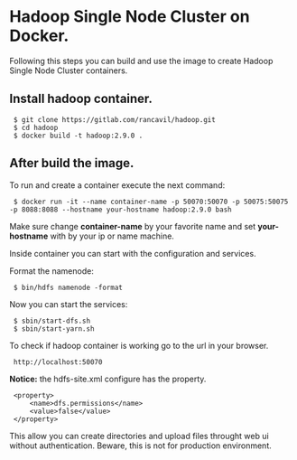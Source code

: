 Hadoop Single Node Cluster on Docker.
=====================================

Following this steps you can build and use the image to create Hadoop Single Node Cluster containers.

Install hadoop container.
-------------------------

     $ git clone https://gitlab.com/rancavil/hadoop.git
     $ cd hadoop
     $ docker build -t hadoop:2.9.0 .

After build the image.
----------------------

To run and create a container execute the next command:

     $ docker run -it --name container-name -p 50070:50070 -p 50075:50075 -p 8088:8088 --hostname your-hostname hadoop:2.9.0 bash

Make sure change **container-name** by your favorite name and set **your-hostname** with by your ip or name machine.

Inside container you can start with the configuration and services.

Format the namenode:

     $ bin/hdfs namenode -format

Now you can start the services:

     $ sbin/start-dfs.sh
     $ sbin/start-yarn.sh

To check if hadoop container is working go to the url in your browser.

     http://localhost:50070

**Notice:** the hdfs-site.xml configure has the property.

     <property>
         <name>dfs.permissions</name>
         <value>false</value>
     </property>

This allow you can create directories and upload files throught web ui without authentication. 
Beware, this is not for production environment.

